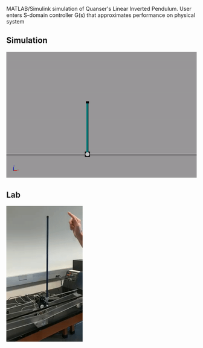 MATLAB/Simulink simulation of Quanser's Linear Inverted Pendulum. User enters S-domain controller G(s) that approximates performance on physical system

## Simulation
![](gifs/sim2.gif?raw=true)

## Lab 
![](gifs/real3.gif?raw=true)
